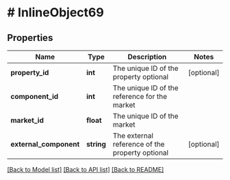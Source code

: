 # # InlineObject69

## Properties

Name | Type | Description | Notes
------------ | ------------- | ------------- | -------------
**property_id** | **int** | The unique ID of the property optional | [optional] 
**component_id** | **int** | The unique ID of the reference for the market | 
**market_id** | **float** | The unique ID of the market | 
**external_component** | **string** | The external reference of the property optional | [optional] 

[[Back to Model list]](../../README.md#documentation-for-models) [[Back to API list]](../../README.md#documentation-for-api-endpoints) [[Back to README]](../../README.md)


